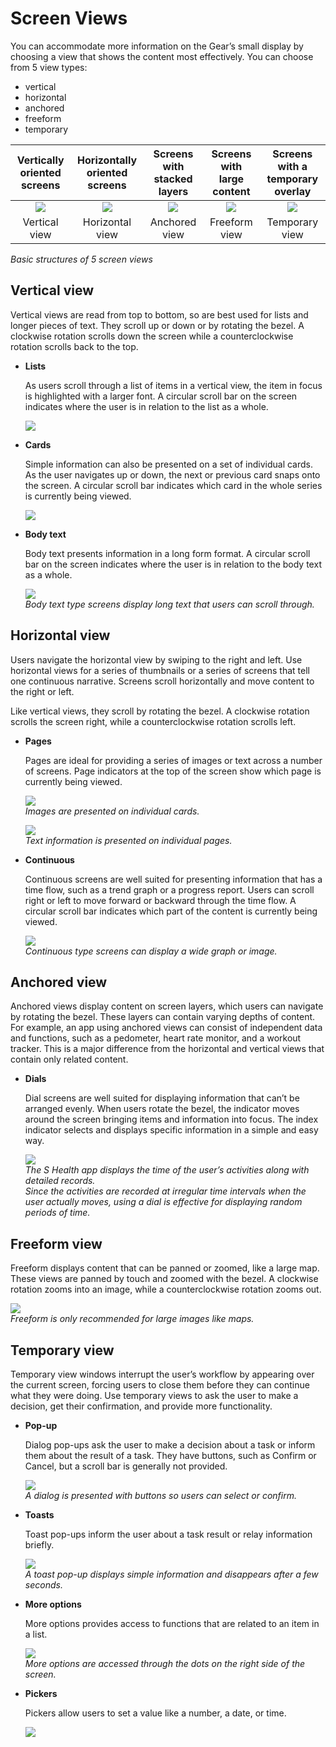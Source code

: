 # Screen Views

You can accommodate more information on the Gear’s small display by choosing a view that shows the content most effectively. You can choose from 5 view types:

-   vertical
-   horizontal
-   anchored
-   freeform
-   temporary

| Vertically oriented screens | Horizontally oriented screens | Screens with stacked layers | Screens with large content | Screens with a temporary overlay |
|:--:|:--:|:--:|:--:|:--:|
| ![](media/navigation_6.2.0-850x147_1.png) |![](media/navigation_6.2.0-850x147_2.png) | ![](media/navigation_6.2.0-850x147_3.png) |![](media/navigation_6.2.0-850x147_4.png) |![](media/navigation_6.2.0-850x147_5.png) |
| Vertical view | Horizontal view | Anchored view | Freeform view | Temporary view |  

*Basic structures of 5 screen views*

## Vertical view

Vertical views are read from top to bottom, so are best used for lists and longer pieces of text. They scroll up or down or by rotating the bezel. A clockwise rotation scrolls down the screen while a counterclockwise rotation scrolls back to the top.

-   **Lists**

    As users scroll through a list of items in a vertical view, the item in focus is highlighted with a larger font. A circular scroll bar on the screen indicates where the user is in relation to the list as a whole.

    ![](media/navigation_6.2.1_1-850x345.png)  
-   **Cards**

    Simple information can also be presented on a set of individual cards. As the user navigates up or down, the next or previous card snaps onto the screen. A circular scroll bar indicates which card in the whole series is currently being viewed.

    ![](media/navigation_6.2.1_2-850x406.png)  
-   **Body text**

    Body text presents information in a long form format. A circular scroll bar on the screen indicates where the user is in relation to the body text as a whole.

    ![](media/navigation_6.2.1_3-850x337.png)  
*Body text type screens display long text that users can scroll through.*

## Horizontal view

Users navigate the horizontal view by swiping to the right and left. Use horizontal views for a series of thumbnails or a series of screens that tell one continuous narrative. Screens scroll horizontally and move content to the right or left.

Like vertical views, they scroll by rotating the bezel. A clockwise rotation scrolls the screen right, while a counterclockwise rotation scrolls left.

-   **Pages**

    Pages are ideal for providing a series of images or text across a number of screens. Page indicators at the top of the screen show which page is currently being viewed.

    ![](media/navigation_6.2.2_1-850x174.png)  
    *Images are presented on individual cards.*  

    ![](media/navigation_6.2.2_2-850x174.png)  
    *Text information is presented on individual pages.*

-   **Continuous**

    Continuous screens are well suited for presenting information that has a time flow, such as a trend graph or a progress report. Users can scroll right or left to move forward or backward through the time flow. A circular scroll bar indicates which part of the content is currently being viewed.

    ![](media/navigation_6.2.2_3-850x174.png)  
    *Continuous type screens can display a wide graph or image.*

<a name="anchored"></a>
## Anchored view

Anchored views display content on screen layers, which users can navigate by rotating the bezel. These layers can contain varying depths of content. For example, an app using anchored views can consist of independent data and functions, such as a pedometer, heart rate monitor, and a workout tracker. This is a major difference from the horizontal and vertical views that contain only related content.

-   **Dials**

    Dial screens are well suited for displaying information that can’t be arranged evenly. When users rotate the bezel, the indicator moves around the screen bringing items and information into focus. The index indicator selects and displays specific information in a simple and easy way.

    ![](media/navigation_6.2.3_2-850x206.png)  
    *The S Health app displays the time of the user’s activities along with detailed records.  
    Since the activities are recorded at irregular time intervals when the user actually moves, using a dial is effective for displaying random periods of time.*

## Freeform view

Freeform displays content that can be panned or zoomed, like a large map. These views are panned by touch and zoomed with the bezel. A clockwise rotation zooms into an image, while a counterclockwise rotation zooms out.


![](media/navigation_6.2.4-850x323.png)  
*Freeform is only recommended for large images like maps.*

<a name="temp_view"></a>
## Temporary view

Temporary view windows interrupt the user’s workflow by appearing over the current screen, forcing users to close them before they can continue what they were doing. Use temporary views to ask the user to make a decision, get their confirmation, and provide more functionality.

-   **Pop-up**

    Dialog pop-ups ask the user to make a decision about a task or inform them about the result of a task. They have buttons, such as Confirm or Cancel, but a scroll bar is generally not provided.

    ![](media/navigation_6.2.5_1-850x174.png)  
    *A dialog is presented with buttons so users can select or confirm.*

-   **Toasts**

    Toast pop-ups inform the user about a task result or relay information briefly.

    ![](media/navigation_6.2.5_2-850x174.png)  
    *A toast pop-up displays simple information and disappears after a few seconds.*

-   **More options**

    More options provides access to functions that are related to an item in a list.

    ![](media/navigation_6.2.5_3-850x174.png)  
    *More options are accessed through the dots on the right side of the screen.*

-   **Pickers**

    Pickers allow users to set a value like a number, a date, or time.

    ![](media/navigation_6.2.5_4-850x174.png)  
